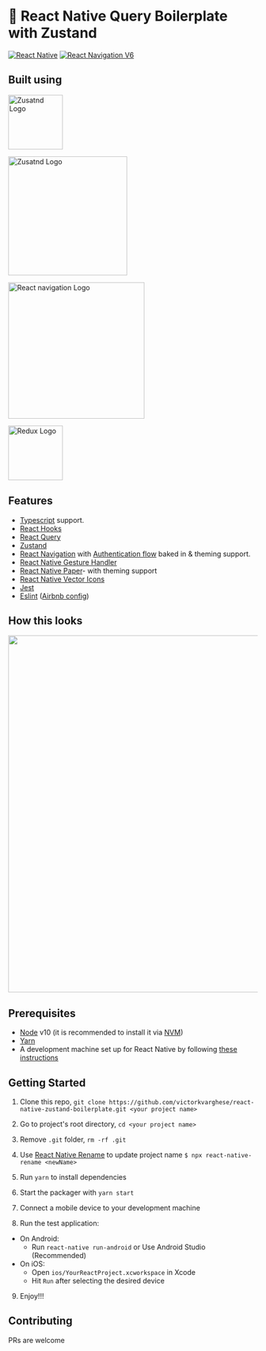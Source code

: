 # 🚀 React Native Query Boilerplate with Zustand

[![React Native](https://img.shields.io/badge/React%20Native-v0.66.0-green.svg)](https://facebook.github.io/react-native/)
[![React Navigation V6](https://img.shields.io/badge/React%20Navigation-v6.0-blue.svg)](https://reactnavigation.org/)

## Built using

<p float="left">
  <a href='https://react-query.tanstack.com/'><img src='https://react-query.tanstack.com/_next/static/images/logo-7a7896631260eebffcb031765854375b.svg' height='110' alt='Zusatnd Logo' aria-label='https://github.com/pmndrs/zustand' /></a>
  
<a href='https://github.com/pmndrs/zustand'><img src='https://github.com/pmndrs/zustand/blob/main/bear.jpg' height='240' alt='Zusatnd Logo' aria-label='https://github.com/pmndrs/zustand' /></a>
  
<a href='https://reactnavigation.org/'><img src='https://miro.medium.com/max/1400/0*cokvfB_F91juLMEj.jpeg' height='275' alt='React navigation Logo' aria-label='https://reactnavigation.org/' /></a>

<a href='https://callstack.github.io/react-native-paper/'><img src='https://raw.githubusercontent.com/callstack/react-native-paper/master/docs/assets/images/paper-logo.svg?sanitize=true' height='110' alt='Redux Logo' aria-label='https://callstack.github.io/react-native-paper/' /></a>

</p>




## Features
- [Typescript](https://www.typescriptlang.org/) support.
- [React Hooks](https://reactjs.org/docs/hooks-intro.html)
- [React Query](https://react-query.tanstack.com)
- [Zustand](https://github.com/pmndrs/zustand)
- [React Navigation](https://reactnavigation.org/) with [Authentication flow](https://reactnavigation.org/docs/auth-flow) baked in & theming support.
- [React Native Gesture Handler](https://github.com/kmagiera/react-native-gesture-handler)
- [React Native Paper](https://callstack.github.io/react-native-paper/)- with theming support 
- [React Native Vector Icons](https://github.com/oblador/react-native-vector-icons)
- [Jest](https://facebook.github.io/jest/)
- [Eslint](http://eslint.org/) ([Airbnb config](https://github.com/airbnb/javascript/tree/master/packages/eslint-config-airbnb))


## How this looks
  <img height="720" src="https://user-images.githubusercontent.com/15869386/136666124-76a50fc3-8320-4a79-8256-354334ce7685.gif" />
  
## Prerequisites

- [Node](https://nodejs.org) v10 (it is recommended to install it via [NVM](https://github.com/creationix/nvm))
- [Yarn](https://yarnpkg.com/)
- A development machine set up for React Native by following [these instructions](https://facebook.github.io/react-native/docs/getting-started.html)

## Getting Started

1. Clone this repo, `git clone https://github.com/victorkvarghese/react-native-zustand-boilerplate.git <your project name>`
2. Go to project's root directory, `cd <your project name>`
3. Remove `.git` folder, `rm -rf .git`
4. Use [React Native Rename](https://github.com/junedomingo/react-native-rename) to update project name `$ npx react-native-rename <newName>`
5. Run `yarn` to install dependencies

6. Start the packager with `yarn start`
7. Connect a mobile device to your development machine
8. Run the test application:

- On Android:
  - Run `react-native run-android` or Use Android Studio (Recommended)
- On iOS:
  - Open `ios/YourReactProject.xcworkspace` in Xcode
  - Hit `Run` after selecting the desired device

9. Enjoy!!!

## Contributing

PRs are welcome
